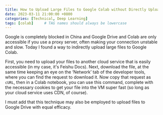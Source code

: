 ```yaml
---
title: How to Upload Large Files to Google Colab without Directly Uploading to Google Services
date: 2023-03-11 21:00:00 +0800
categories: [Technical, Deep Learning]
tags: [colab]     # TAG names should always be lowercase
---
```


Google is completely blocked in China and Google Drive and Colab are only accessible if you use a proxy server, often making your connection unstable and slow. Today I found a way to indirectly upload large files to Google Colab.

First, you need to upload your files to another cloud service that is easily accessible (in my case, it's Feishu Docs). Next, download the file, at the same time keeping an eye on the ‘Network’ tab of the developer tools, where you can find the request to download it. Now copy that request as `cURL`, then in a Colab notebook, you can use this command, complete with the necessary cookies to get your file into the VM super fast (so long as your cloud service uses CDN, of course).

I must add that this technique may also be employed to upload files to Google Drive with equal efficacy.